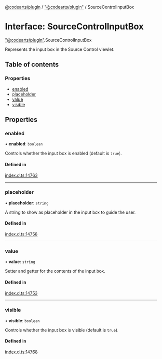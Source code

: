 [@codearts/plugin](../README.md) / ["@codearts/plugin"](../modules/_codearts_plugin_.md) / SourceControlInputBox

# Interface: SourceControlInputBox

["@codearts/plugin"](../modules/_codearts_plugin_.md).SourceControlInputBox

Represents the input box in the Source Control viewlet.

## Table of contents

### Properties

- [enabled](codearts_plugin_.SourceControlInputBox.md#enabled)
- [placeholder](codearts_plugin_.SourceControlInputBox.md#placeholder)
- [value](codearts_plugin_.SourceControlInputBox.md#value)
- [visible](codearts_plugin_.SourceControlInputBox.md#visible)

## Properties

### enabled

• **enabled**: `boolean`

Controls whether the input box is enabled (default is `true`).

#### Defined in

[index.d.ts:14763](https://github.com/shuyaqian/cloudide-plugin-api/blob/3fbdd11/index.d.ts#L14763)

___

### placeholder

• **placeholder**: `string`

A string to show as placeholder in the input box to guide the user.

#### Defined in

[index.d.ts:14758](https://github.com/shuyaqian/cloudide-plugin-api/blob/3fbdd11/index.d.ts#L14758)

___

### value

• **value**: `string`

Setter and getter for the contents of the input box.

#### Defined in

[index.d.ts:14753](https://github.com/shuyaqian/cloudide-plugin-api/blob/3fbdd11/index.d.ts#L14753)

___

### visible

• **visible**: `boolean`

Controls whether the input box is visible (default is `true`).

#### Defined in

[index.d.ts:14768](https://github.com/shuyaqian/cloudide-plugin-api/blob/3fbdd11/index.d.ts#L14768)
